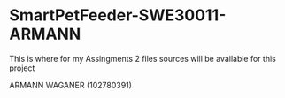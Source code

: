 # SmartPetFeeder-SWE30011-ARMANN
This is where for my Assingments 2 files sources will be available for this project

ARMANN WAGANER (102780391)
